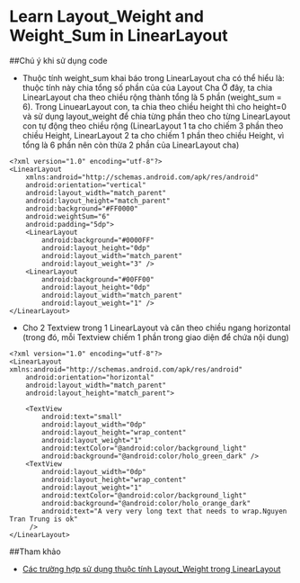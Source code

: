 # Learn Layout_Weight and Weight_Sum in LinearLayout

##Chú ý khi sử dụng code
+ Thuộc tính weight_sum khai báo trong LinearLayout cha có thể hiểu là: thuộc tính này chia tổng số phần của của Layout Cha
Ở đây, ta chia LinearLayout cha theo chiều rộng thành tổng là 5 phần (weight_sum = 6). Trong LinuearLayout con, ta chia theo chiều height thì cho height=0 và sử dụng layout_weight để chia từng phần theo cho từng LinearLayout con tự động theo chiều rộng (LinearLayout 1 ta cho chiếm 3 phần theo chiều Height, LinearLayout 2 ta cho chiếm 1 phần theo chiều Height, vì tổng là 6 phần nên còn thừa 2 phần của LinearLayout cha)
```
<?xml version="1.0" encoding="utf-8"?>
<LinearLayout
    xmlns:android="http://schemas.android.com/apk/res/android"
    android:orientation="vertical"
    android:layout_width="match_parent"
    android:layout_height="match_parent"
    android:background="#FF0000"
    android:weightSum="6"
    android:padding="5dp">
    <LinearLayout
        android:background="#0000FF"
        android:layout_height="0dp"
        android:layout_width="match_parent"
        android:layout_weight="3" />
    <LinearLayout
        android:background="#00FF00"
        android:layout_height="0dp"
        android:layout_width="match_parent"
        android:layout_weight="1" />
</LinearLayout>
```

+ Cho 2 Textview trong 1 LinearLayout và căn theo chiều ngang horizontal (trong đó, mỗi Textview chiếm 1 phần trong giao diện để chứa nội dung)
```
<?xml version="1.0" encoding="utf-8"?>
<LinearLayout xmlns:android="http://schemas.android.com/apk/res/android"
    android:orientation="horizontal"
    android:layout_width="match_parent"
    android:layout_height="match_parent">

    <TextView
        android:text="small"
        android:layout_width="0dp"
        android:layout_height="wrap_content"
        android:layout_weight="1"
        android:textColor="@android:color/background_light"
        android:background="@android:color/holo_green_dark" />
    <TextView
        android:layout_width="0dp"
        android:layout_height="wrap_content"
        android:layout_weight="1"
        android:textColor="@android:color/background_light"
        android:background="@android:color/holo_orange_dark"
        android:text="A very very long text that needs to wrap.Nguyen Tran Trung is ok"
     />
</LinearLayout>
```


##Tham khảo
+ [Các trường hợp sử dụng thuộc tính Layout_Weight trong LinearLayout](http://dulieu.tailieuhoctap.vn/books/cong-nghe-thong-tin/lap-trinh-di-dong/file_goc_778780.pdf)
